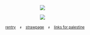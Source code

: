 <div align="center">
<p align="center"> <img src="https://komarev.com/ghpvc/?username=kyostro&label=🔥&color=b81816&style=plastic&base=40000" /> 
<p align="center">
  <p align="center"> 

<img src="https://i.imgur.com/FzFavmd.gif" />

 <p align="center"> 


‎ ‎ ‎ ‎ 
<sup>[rentry](https://rentry.co/kyostro) ‎ ‎‎  ﹟ ‎ ‎ [strawpage](https://kyodraw.straw.page/) ‎ ‎‎  ﹟ ‎ ‎ [links for palestine](https://x.com/l0veol0gy5/status/1788378594806272129)
